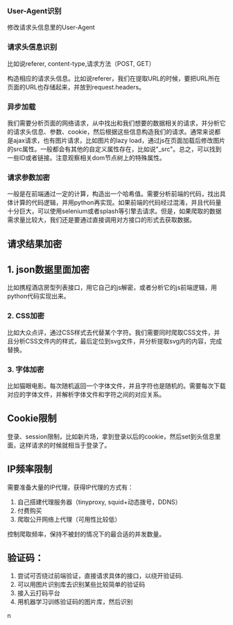 ### User-Agent识别

修改请求头信息里的User-Agent

### 请求头信息识别

比如说referer, content-type,请求方法（POST, GET）

构造相应的请求头信息。比如说referer，我们在提取URL的时候，要把URL所在页面的URL也存储起来，并放到request.headers。

### 异步加载

我们需要分析页面的网络请求，从中找出和我们想要的数据相关的请求，并分析它的请求头信息、参数、cookie，然后根据这些信息构造我们的请求。通常来说都是ajax请求，也有图片请求，比如图片的lazy load，通过js在页面加载后修改图片的src属性。一般都会有其他的自定义属性存在，比如说"_src"。总之，可以找到一些ID或者链接。注意观察相关dom节点树上的特殊属性。

### 请求参数加密

一般是在前端通过一定的计算，构造出一个哈希值。需要分析前端的代码，找出具体计算的代码逻辑，并用python再实现。如果前端的代码经过混淆，并且代码量十分巨大，可以使用selenium或者splash等引擎去请求。但是，如果爬取的数据需求量比较大，我们还是要通过直接调用对方接口的形式去获取数据。

## 请求结果加密

## 1. json数据里面加密

比如携程酒店房型列表接口，用它自己的js解密，或者分析它的js前端逻辑，用python代码实现出来。

### 2. CSS加密

比如大众点评，通过CSS样式去代替某个字符。我们需要同时爬取CSS文件，并且分析CSS文件内的样式，最后定位到svg文件，并分析提取svg内的内容，完成替换。

### 3. 字体加密

比如猫眼电影。每次随机返回一个字体文件，并且字符也是随机的。需要每次下载对应的字体文件，并解析字体文件和字符之间的对应关系。

## Cookie限制

登录、session限制，比如新片场，拿到登录以后的cookie，然后set到头信息里面，这样请求的时候就相当于登录了。

## IP频率限制

需要准备大量的IP代理，获得IP代理的方式有：

1. 自己搭建代理服务器（tinyproxy, squid+动态拨号，DDNS）
2. 付费购买
3. 爬取公开网络上代理（可用性比较低）

控制爬取频率，保持不被封的情况下的最合适的并发数量。

## 验证码：

1. 尝试可否绕过前端验证，直接请求具体的接口，以绕开验证码.
2. 可以用图片识别库去识别某些比较简单的验证码
3. 接入云打码平台
4. 用机器学习训练验证码的图片库，然后识别





n